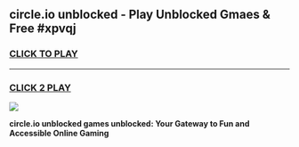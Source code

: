 
## circle.io unblocked - Play Unblocked Gmaes & Free #xpvqj
<h3>
<a href="https://news.freeplayer.one?title=circle.io_unblocked&ref=24F">CLICK TO PLAY</a></h3>
<hr>

<h3>
<a href="https://news.freeplayer.one?title=circle.io_unblocked&ref=24F">CLICK 2 PLAY</a>
  
</h3>

<a href="https://news.freeplayer.one?title=circle.io_unblocked&ref=24F/"><img src="https://clearcache.store/games.png"></a>


**circle.io unblocked games unblocked: Your Gateway to Fun and Accessible Online Gaming**
